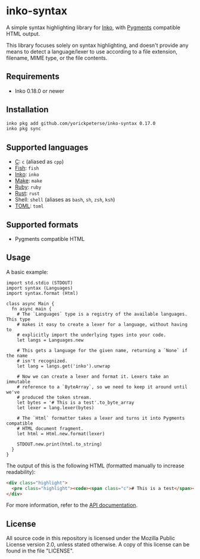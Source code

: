 # inko-syntax

A simple syntax highlighting library for [Inko](https://inko-lang.org), with
[Pygments](https://pygments.org/) compatible HTML output.

This library focuses solely on syntax highlighting, and doesn't provide any
means to detect a language/lexer to use according to a file extension, filename,
MIME type, or the file contents.

## Requirements

- Inko 0.18.0 or newer

## Installation

```bash
inko pkg add github.com/yorickpeterse/inko-syntax 0.17.0
inko pkg sync
```

## Supported languages

- [C](https://www.open-std.org/jtc1/sc22/wg14/): `c` (aliased as `cpp`)
- [Fish](https://fishshell.com/): `fish`
- [Inko](https://inko-lang.org/): `inko`
- [Make](https://www.gnu.org/software/make/): `make`
- [Ruby](https://www.ruby-lang.org/en/): `ruby`
- [Rust](https://www.rust-lang.org/): `rust`
- Shell: `shell` (aliases as `bash`, `sh`, `zsh`, `ksh`)
- [TOML](https://toml.io/): `toml`

## Supported formats

- Pygments compatible HTML

## Usage

A basic example:

```inko
import std.stdio (STDOUT)
import syntax (Languages)
import syntax.format (Html)

class async Main {
  fn async main {
    # The `Languages` type is a registry of the available languages. This type
    # makes it easy to create a lexer for a language, without having to
    # explicitly import the underlying types into your code.
    let langs = Languages.new

    # This gets a language for the given name, returning a `None` if the name
    # isn't recognized.
    let lang = langs.get('inko').unwrap

    # Now we can create a lexer and format it. Lexers take an immutable
    # reference to a `ByteArray`, so we need to keep it around until we've
    # produced the token stream.
    let bytes = '# This is a test'.to_byte_array
    let lexer = lang.lexer(bytes)

    # The `Html` formatter takes a lexer and turns it into Pygments compatible
    # HTML document fragment.
    let html = Html.new.format(lexer)

    STDOUT.new.print(html.to_string)
  }
}
```

The output of this is the following HTML (formatted manually to increase
readability):

```html
<div class="highlight">
  <pre class="highlight"><code><span class="c"># This is a test</span></code></pre>
</div>
```

For more information, refer to the [API
documentation](https://yorickpeterse.github.io/inko-syntax/).

## License

All source code in this repository is licensed under the Mozilla Public License
version 2.0, unless stated otherwise. A copy of this license can be found in the
file "LICENSE".
